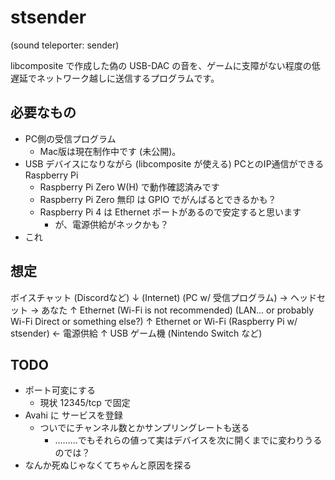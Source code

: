 # stsender

(sound teleporter: sender)

libcomposite で作成した偽の USB-DAC の音を、ゲームに支障がない程度の低遅延でネットワーク越しに送信するプログラムです。

## 必要なもの

* PC側の受信プログラム
  * Mac版は現在制作中です (未公開)。
* USB デバイスになりながら (libcomposite が使える) PCとのIP通信ができる Raspberry Pi
  * Raspberry Pi Zero W(H) で動作確認済みです
  * Raspberry Pi Zero 無印 は GPIO でがんばるとできるかも？
  * Raspberry Pi 4 は Ethernet ポートがあるので安定すると思います
    * が、電源供給がネックかも？
* これ

## 想定

ボイスチャット (Discordなど)
↓ (Internet)
(PC w/ 受信プログラム) → ヘッドセット → あなた
↑ Ethernet (Wi-Fi is not recommended)
(LAN... or probably Wi-Fi Direct or something else?)
↑ Ethernet or Wi-Fi
(Raspberry Pi w/ stsender) ← 電源供給
↑ USB
ゲーム機 (Nintendo Switch など)

## TODO

- ポート可変にする
  - 現状 12345/tcp で固定
- Avahi に サービスを登録
  - ついでにチャンネル数とかサンプリングレートも送る
    - ………でもそれらの値って実はデバイスを次に開くまでに変わりうるのでは？
- なんか死ぬじゃなくてちゃんと原因を探る
